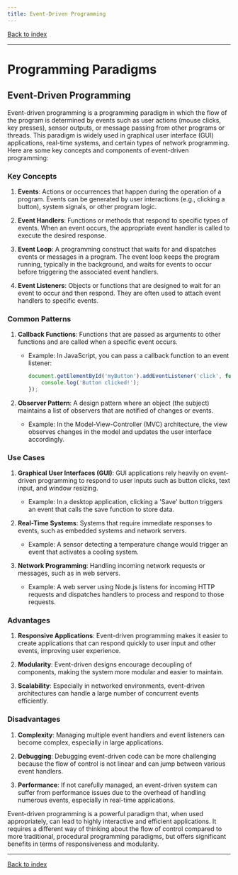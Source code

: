 ```yaml
---
title: Event-Driven Programming
---
```


[Back to index](index.html)

---
# Programming Paradigms
## Event-Driven Programming

Event-driven programming is a programming paradigm in which the flow of the program is determined by events such as user actions (mouse clicks, key presses), sensor outputs, or message passing from other programs or threads. This paradigm is widely used in graphical user interface (GUI) applications, real-time systems, and certain types of network programming. Here are some key concepts and components of event-driven programming:

### Key Concepts

1. **Events**: Actions or occurrences that happen during the operation of a program. Events can be generated by user interactions (e.g., clicking a button), system signals, or other program logic.

2. **Event Handlers**: Functions or methods that respond to specific types of events. When an event occurs, the appropriate event handler is called to execute the desired response.

3. **Event Loop**: A programming construct that waits for and dispatches events or messages in a program. The event loop keeps the program running, typically in the background, and waits for events to occur before triggering the associated event handlers.

4. **Event Listeners**: Objects or functions that are designed to wait for an event to occur and then respond. They are often used to attach event handlers to specific events.

### Common Patterns

1. **Callback Functions**: Functions that are passed as arguments to other functions and are called when a specific event occurs.
   - Example: In JavaScript, you can pass a callback function to an event listener:
     ```javascript
     document.getElementById('myButton').addEventListener('click', function() {
         console.log('Button clicked!');
     });
     ```

2. **Observer Pattern**: A design pattern where an object (the subject) maintains a list of observers that are notified of changes or events.
   - Example: In the Model-View-Controller (MVC) architecture, the view observes changes in the model and updates the user interface accordingly.

### Use Cases

1. **Graphical User Interfaces (GUI)**: GUI applications rely heavily on event-driven programming to respond to user inputs such as button clicks, text input, and window resizing.
   - Example: In a desktop application, clicking a 'Save' button triggers an event that calls the save function to store data.

2. **Real-Time Systems**: Systems that require immediate responses to events, such as embedded systems and network servers.
   - Example: A sensor detecting a temperature change would trigger an event that activates a cooling system.

3. **Network Programming**: Handling incoming network requests or messages, such as in web servers.
   - Example: A web server using Node.js listens for incoming HTTP requests and dispatches handlers to process and respond to those requests.

### Advantages

1. **Responsive Applications**: Event-driven programming makes it easier to create applications that can respond quickly to user input and other events, improving user experience.

2. **Modularity**: Event-driven designs encourage decoupling of components, making the system more modular and easier to maintain.

3. **Scalability**: Especially in networked environments, event-driven architectures can handle a large number of concurrent events efficiently.

### Disadvantages

1. **Complexity**: Managing multiple event handlers and event listeners can become complex, especially in large applications.

2. **Debugging**: Debugging event-driven code can be more challenging because the flow of control is not linear and can jump between various event handlers.

3. **Performance**: If not carefully managed, an event-driven system can suffer from performance issues due to the overhead of handling numerous events, especially in real-time applications.

Event-driven programming is a powerful paradigm that, when used appropriately, can lead to highly interactive and efficient applications. It requires a different way of thinking about the flow of control compared to more traditional, procedural programming paradigms, but offers significant benefits in terms of responsiveness and modularity.

---
[Back to index](index.html)

